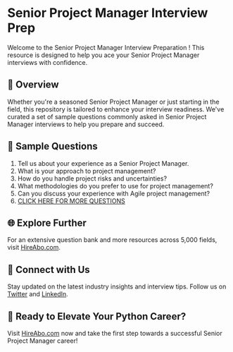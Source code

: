 # Senior Project Manager Interview Prep

Welcome to the Senior Project Manager Interview Preparation ! This resource is designed to help you ace your Senior Project Manager interviews with confidence.

## 🚀 Overview

Whether you're a seasoned Senior Project Manager or just starting in the field, this repository is tailored to enhance your interview readiness. We've curated a set of sample questions commonly asked in Senior Project Manager interviews to help you prepare and succeed.

## 📝 Sample Questions

1. Tell us about your experience as a Senior Project Manager.
2. What is your approach to project management?
3. How do you handle project risks and uncertainties?
4. What methodologies do you prefer to use for project management?
5. Can you discuss your experience with Agile project management?
6. [CLICK HERE FOR MORE QUESTIONS](https://hireabo.com/job/1_3_1/Senior%20Project%20Manager)

## 🌐 Explore Further

For an extensive question bank and more resources across 5,000 fields, visit [HireAbo.com](https://www.hireabo.com).

## 📱 Connect with Us

Stay updated on the latest industry insights and interview tips. Follow us on [Twitter](https://twitter.com/hireabo) and [LinkedIn](https://www.linkedin.com/in/hire-abo-3609972a8/).

## 🚀 Ready to Elevate Your Python Career?

Visit [HireAbo.com](https://www.hireabo.com) now and take the first step towards a successful Senior Project Manager career!